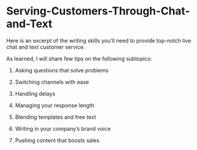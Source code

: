 # Serving-Customers-Through-Chat-and-Text
Here is an excerpt of the writing skills you’ll need to provide top-notch live chat and text customer service.

As learned, I will share few tips on the following subtopics:
1. Asking questions that solve problems

2. Switching channels with ease

3. Handling delays
4. Managing your response length

5. Blending templates and free text

6. Writing in your company’s brand voice

7. Pushing content that boosts sales
